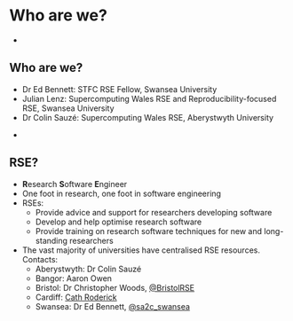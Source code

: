 # Who are we?

-

## Who are we?

* Dr Ed Bennett: STFC RSE Fellow, Swansea University
* Julian Lenz: Supercomputing Wales RSE and Reproducibility-focused RSE, Swansea University
* Dr Colin Sauzé: Supercomputing Wales RSE, Aberystwyth University

-

## RSE?

* **R**esearch **S**oftware **E**ngineer
* One foot in research, one foot in software engineering
* RSEs:
  * Provide advice and support for researchers developing software
  * Develop and help optimise research software
  * Provide training on research software techniques for new and long-standing researchers
* The vast majority of universities have centralised RSE resources. Contacts:
  * Aberystwyth: Dr Colin Sauzé
  * Bangor: Aaron Owen
  * Bristol: Dr Christopher Woods, <a href="https://twitter.com/BristolRSE">@BristolRSE</a>
  * Cardiff: <a href="https://www.cardiff.ac.uk/people/view/483552-roderick-catherine">Cath Roderick</a>
  * Swansea: Dr Ed Bennett, <a href="https://twitter.com/sa2c_swansea">@sa2c_swansea</a>
